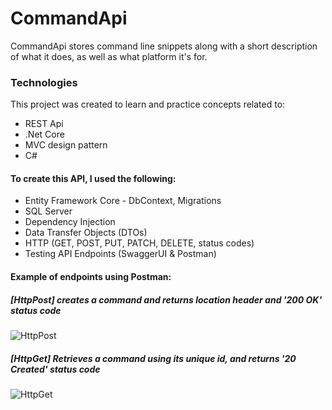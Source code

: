 # CommandApi
CommandApi stores command line snippets along with a short description of what it does, as well as what platform it's for.

### Technologies
This project was created to learn and practice concepts related to: 
  * REST Api
  * .Net Core
  * MVC design pattern
  * C#
 #### To create this API, I used the following: 
  * Entity Framework Core - DbContext, Migrations
  * SQL Server
  * Dependency Injection
  * Data Transfer Objects (DTOs) 
  * HTTP (GET, POST, PUT, PATCH, DELETE, status codes)
  * Testing API Endpoints (SwaggerUI & Postman)
  
#### Example of endpoints using Postman:
##### [HttpPost] creates a command and returns location header and '200 OK' status code
![HttpPost](https://user-images.githubusercontent.com/23665243/129458905-67213b97-4c2d-45f3-9f96-65e2ea2133c7.png)
##### [HttpGet] Retrieves a command using its unique id, and returns '20 Created' status code
![HttpGet](https://user-images.githubusercontent.com/23665243/129458906-ce77dce7-cb4e-43b0-ab8d-61344ebf422a.png)
